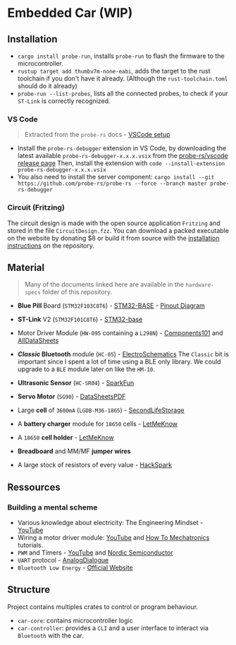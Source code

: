 # Embedded Car (WIP)

## Installation

-   `cargo install probe-run`, installs `probe-run` to flash the firmware to the microcontroller.
-   `rustup target add thumbv7m-none-eabi`, adds the target to the rust toolchain if you don't have it already. (Although the `rust-toolchain.toml` should do it already)
-   `probe-run --list-probes`, lists all the connected probes, to check if your `ST-Link` is correctly recognized.

### VS Code

> Extracted from the `probe-rs` docs - [VSCode setup](https://probe.rs/docs/tools/vscode/)

-   Install the `probe-rs-debugger` extension in VS Code, by downloading the latest available `probe-rs-debugger-x.x.x.vsix` from the [probe-rs/vscode release page](https://github.com/probe-rs/vscode/releases)
    Then, install the extension with `code --install-extension probe-rs-debugger-x.x.x.vsix`
-   You also need to install the server component: `cargo install --git https://github.com/probe-rs/probe-rs --force --branch master probe-rs-debugger`

### Circuit (Fritzing)

The circuit design is made with the open source application `Fritzing` and stored in the file `CircuitDesign.fzz`.
You can download a packed executable on the website by donating $8 or build it from source with the [installation instructions](https://github.com/fritzing/fritzing-app/wiki/1.-Building-Fritzing) on the repository.

## Material

> Many of the documents linked here are available in the `hardware-specs` folder of this repository.

-   **Blue Pill** Board (`STM32F103C8T6`) - [STM32-BASE](https://stm32-base.org/boards/STM32F103C8T6-Blue-Pill) - [Pinout Diagram](https://github.com/siyouluo/STM32-Blue-Pill/blob/master/PDF/The-Generic-STM32F103-Pinout-Diagram.pdf)
-   **ST-Link** V2 (`STM32F101C8T6`) - [STM32-base](https://stm32-base.org/boards/Debugger-STM32F101C8T6-STLINKV2)
-   Motor Driver Module (`HW-095` containing a `L298N`) - [Components101](https://components101.com/modules/l293n-motor-driver-module) and [AllDataSheets](https://www.alldatasheet.fr/datasheet-pdf/pdf/22440/STMICROELECTRONICS/L298N.html)
-   **_Classic_ Bluetooth** module (`HC-05`) - [ElectroSchematics](https://www.electroschematics.com/wp-content/uploads/2013/07/HCSR04-datasheet-version-2.pdf)
    The `Classic` bit is important since I spent a lot of time using a BLE only library. We could upgrade to a `BLE` module later on like the `HM-10`.
-   **Ultrasonic Sensor** (`HC-SR04`) - [SparkFun](https://cdn.sparkfun.com/datasheets/Sensors/Proximity/HCSR04.pdf)
-   **Servo Motor** (`SG90`) - [DataSheetsPDF](https://datasheetspdf.com/pdf/791970/TowerPro/SG90/1)

-   Large **cell** of `3600mA` (`LGDB-M36-1865`) - [SecondLifeStorage](https://secondlifestorage.com/index.php?threads/lg-lgdbm361865-cell-specifications.8329/)
-   A **battery charger** module for `18650` cells - [LetMeKnow](https://letmeknow.fr/fr/batteries/2541-module-d-alimentation-charge-micro-usb-18650.html)
-   A `18650` **cell holder** - [LetMeKnow](https://letmeknow.fr/fr/coupleurs/1581-support-pour-batterie-18650-avec-fils-652733546272.html)

-   **Breadboard** and MM/MF **jumper wires**
-   A large stock of resistors of every value - [HackSpark](https://hackspark.fr/en/electronics/1470-1-4w-metal-resistor-kit-30-values-600pieces.html)

## Ressources

### Building a mental scheme

-   Various knowledge about electricity: The Engineering Mindset - [YouTube](https://www.youtube.com/c/Theengineeringmindset/channels)
-   Wiring a motor driver module: [YouTube](https://www.youtube.com/watch?v=bNOlimnWZJE) and [How To Mechatronics](https://howtomechatronics.com/tutorials/arduino/arduino-dc-motor-control-tutorial-l298n-pwm-h-bridge/) tutorials.
-   `PWM` and Timers - [YouTube](https://www.youtube.com/watch?v=AjN58ceQaF4) and [Nordic Semiconductor](https://infocenter.nordicsemi.com/index.jsp?topic=%2Fcom.nordic.infocenter.nrf52832.ps.v1.1%2Fpwm.html)
-   `UART` protocol - [AnalogDialogue](https://www.analog.com/en/analog-dialogue/articles/uart-a-hardware-communication-protocol.html)
-   `Bluetooth Low Energy` - [Official Website](https://www.bluetooth.com/blog/a-developers-guide-to-bluetooth/)

## Structure

Project contains multiples crates to control or program behaviour.

-   `car-core`: contains microcontroller logic
-   `car-controller`: provides a `CLI` and a user interface to interact via `Bluetooth` with the car.
